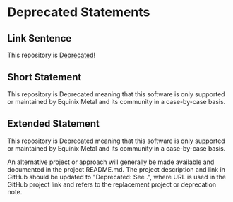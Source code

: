# Deprecated Statements

## Link Sentence
This repository is [Deprecated](https://github.com/equinix-labs/equinix-labs/blob/main/deprecated.md)!

## Short Statement
This repository is Deprecated meaning that this software is only supported or maintained by Equinix Metal and its community in a case-by-case basis.

## Extended Statement
This repository is Deprecated meaning that this software is only supported or maintained by Equinix Metal and its community in a case-by-case basis.

An alternative project or approach will generally be made available and documented in the project README.md.
The project description and link in GitHub should be updated to "Deprecated: See <url>.", where URL is used in the GitHub project link and refers to the replacement project or deprecation note.
